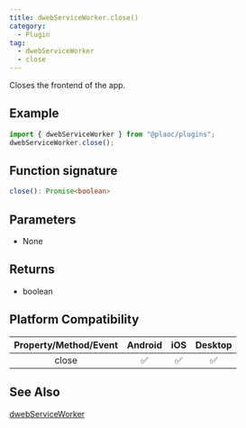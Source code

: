 ```yaml
---
title: dwebServiceWorker.close()
category:
  - Plugin
tag:
  - dwebServiceWorker
  - close
---
```


Closes the frontend of the app.

## Example

```ts
import { dwebServiceWorker } from "@plaoc/plugins";
dwebServiceWorker.close();
```

## Function signature

```ts
close(): Promise<boolean>
```

## Parameters

- None

## Returns

- boolean

## Platform Compatibility

| Property/Method/Event | Android | iOS | Desktop |
| :-------------------: | :-----: | :-: | :-----: |
|         close         |   ✅    | ✅  |   ✅    |

## See Also

[dwebServiceWorker](../index.md)
